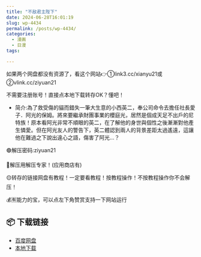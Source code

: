 ```yaml
---
title: "不敌君主陛下"
date: 2024-06-28T16:01:19
slug: wp-4434
permalink: /posts/wp-4434/
categories:
  - 漫画
  - 日漫
tags:

---
```


如果两个网盘都没有资源了，看这个网站👉①link3.cc/xianyu21或②vlink.cc/ziyuan21

不需要注册账号！直接点本地下载转存OK？懂吧！

*   简介:為了救受傷的貓而錯失一筆大生意的小西英二，奉公司命令去擔任社長愛子．阿光的保姆。將來要繼承財團事業的櫻庭光，居然是個成天足不出戶的尼特族！原本看阿光非常不順眼的英二，在了解他的身世與個性之後漸漸對他產生憐愛。但在阿光友人的警告下，英二體認到兩人的背景差距太過遙遠，這讓他在難過之下說出違心之語，傷害了阿光…？

🟢解压密码:ziyuan21

🔵解压用解压专家！(应用商店有)

🟡转存的链接网盘有教程！一定要看教程！按教程操作！不按教程操作你不会解压！

💰🈶能力的宝，可以点左下角赞赏支持一下网站运行

## 📦 下载链接
- [百度网盘](https://blziyuan21.com/pay-download/4434?key=cc0b6f65cb&down_id=0)
- [本地下载](https://blziyuan21.com/pay-download/4434?key=cc0b6f65cb&down_id=1)

